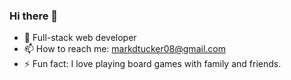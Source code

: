 ### Hi there 👋

- 🌱 Full-stack web developer
- 📫 How to reach me: markdtucker08@gmail.com
- ⚡ Fun fact: I love playing board games with family and friends. 

<!--
**marktucker08/marktucker08** is a ✨ _special_ ✨ repository because its `README.md` (this file) appears on your GitHub profile.

Here are some ideas to get you started:

- 🔭 I’m currently working on ...
- 🌱 I’m currently learning ...
- 👯 I’m looking to collaborate on ...
- 🤔 I’m looking for help with ...
- 💬 Ask me about ...
- 📫 How to reach me: ...
- 😄 Pronouns: ...
- ⚡ Fun fact: ...
-->
